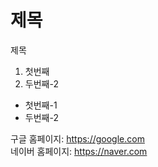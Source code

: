 <h1>제목</h1>
</h2>제목</h2>

<ol>
  <li>첫번째</li>
  <li>두번째-2</li>
</ol>  
<ul>
  <li>첫번째-1</li>
  <li>두번째-2</li>
</ul>

구글 홈페이지: https://google.com <br>
네이버 홈페이지: <https://naver.com>
